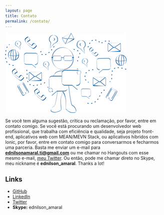```yaml
---
layout: page
title: Contato
permalink: /contato/
---
```


![contato](/assets/img/contact.png)


Se você tem alguma sugestão, crítica ou reclamação, por favor, entre em contato comigo. Se você está procurando um desenvolvedor web profissional, que trabalha com eficiência e qualidade, seja projeto front-end, aplicativos web com MEAN/MEVN Stack, ou aplicativos híbridos com Ionic, por favor, entre em contato comigo para conversarmos e fecharmos uma parceria. Basta me enviar um e-mail para **ednilsonamaral.ti@gmail.com** ou me chamar no Hangouts com esse mesmo e-mail, [meu Twitter](https://twitter.com/ednilsonaamaral). Ou então, pode me chamar direto no Skype, meu nickname é **ednilson_amaral**. Thanks a lot!

## Links  

* [GitHub](https://github.com/ednilsonamaral)  
* [LinkedIn](https://br.linkedin.com/in/ednilson-amaral-02a984106)  
* [Twitter](https://twitter.com/ednilsonaamaral)
* **Skype:** ednilson_amaral
